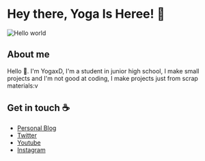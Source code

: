 # Hey there, Yoga Is Heree! 👋

<img src="https://raw.githubusercontent.com/sagar-viradiya/sagar-viradiya/master/resources/banner.png" alt="Hello world">

## About me

Hello 👋. I'm YogaxD, I'm a student in junior high school, I make small projects and I'm not good at coding, I make projects just from scrap materials:v

## Get in touch ☕

- [Personal Blog](https://yogakokxd.my.id)
- [Twitter](https://x.com/yogakokxd)
- [Youtube](https://youtube.com/YogaxD)
- [Instagram](https://instagram.com/@yogakokxd)
